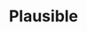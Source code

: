 ---
keywords: plausible
layout: tool.njk
title: Plausible
website: https://daringfireball.net/projects/markdown/
logo: plausible.svg
inUse: true
---
